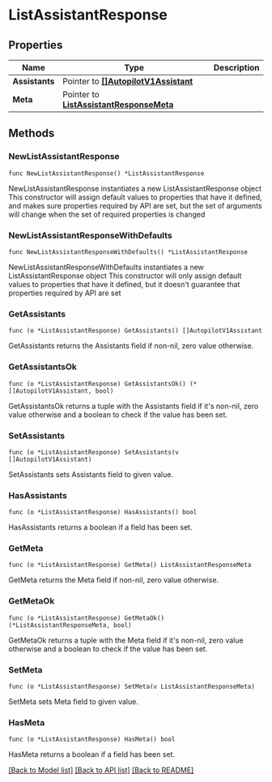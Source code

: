 # ListAssistantResponse

## Properties

Name | Type | Description
------------ | ------------- | -------------
**Assistants** | Pointer to [**[]AutopilotV1Assistant**](AutopilotV1Assistant.md) |  | [optional] 
**Meta** | Pointer to [**ListAssistantResponseMeta**](ListAssistantResponse_meta.md) |  | [optional] 

## Methods

### NewListAssistantResponse

`func NewListAssistantResponse() *ListAssistantResponse`

NewListAssistantResponse instantiates a new ListAssistantResponse object
This constructor will assign default values to properties that have it defined,
and makes sure properties required by API are set, but the set of arguments
will change when the set of required properties is changed

### NewListAssistantResponseWithDefaults

`func NewListAssistantResponseWithDefaults() *ListAssistantResponse`

NewListAssistantResponseWithDefaults instantiates a new ListAssistantResponse object
This constructor will only assign default values to properties that have it defined,
but it doesn't guarantee that properties required by API are set

### GetAssistants

`func (o *ListAssistantResponse) GetAssistants() []AutopilotV1Assistant`

GetAssistants returns the Assistants field if non-nil, zero value otherwise.

### GetAssistantsOk

`func (o *ListAssistantResponse) GetAssistantsOk() (*[]AutopilotV1Assistant, bool)`

GetAssistantsOk returns a tuple with the Assistants field if it's non-nil, zero value otherwise
and a boolean to check if the value has been set.

### SetAssistants

`func (o *ListAssistantResponse) SetAssistants(v []AutopilotV1Assistant)`

SetAssistants sets Assistants field to given value.

### HasAssistants

`func (o *ListAssistantResponse) HasAssistants() bool`

HasAssistants returns a boolean if a field has been set.

### GetMeta

`func (o *ListAssistantResponse) GetMeta() ListAssistantResponseMeta`

GetMeta returns the Meta field if non-nil, zero value otherwise.

### GetMetaOk

`func (o *ListAssistantResponse) GetMetaOk() (*ListAssistantResponseMeta, bool)`

GetMetaOk returns a tuple with the Meta field if it's non-nil, zero value otherwise
and a boolean to check if the value has been set.

### SetMeta

`func (o *ListAssistantResponse) SetMeta(v ListAssistantResponseMeta)`

SetMeta sets Meta field to given value.

### HasMeta

`func (o *ListAssistantResponse) HasMeta() bool`

HasMeta returns a boolean if a field has been set.


[[Back to Model list]](../README.md#documentation-for-models) [[Back to API list]](../README.md#documentation-for-api-endpoints) [[Back to README]](../README.md)


